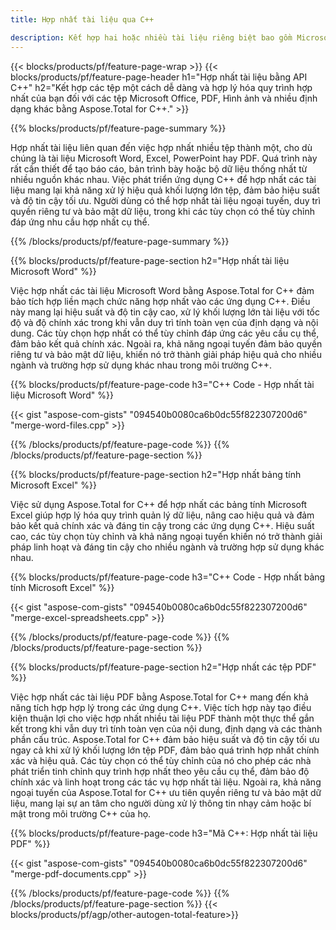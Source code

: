 ```yaml
---
title: Hợp nhất tài liệu qua C++ 

description: Kết hợp hai hoặc nhiều tài liệu riêng biệt bao gồm Microsoft Word, Excel, PowerPoint, PDF và Hình ảnh thông qua ứng dụng C++ của bạn. Kiểm tra kết quả sáp nhập trực tuyến qua ứng dụng.
---
```


{{< blocks/products/pf/feature-page-wrap >}}
{{< blocks/products/pf/feature-page-header h1="Hợp nhất tài liệu bằng API C++" h2="Kết hợp các tệp một cách dễ dàng và hợp lý hóa quy trình hợp nhất của bạn đối với các tệp Microsoft Office, PDF, Hình ảnh và nhiều định dạng khác bằng Aspose.Total for C++." >}}

{{% blocks/products/pf/feature-page-summary %}}

Hợp nhất tài liệu liên quan đến việc hợp nhất nhiều tệp thành một, cho dù chúng là tài liệu Microsoft Word, Excel, PowerPoint hay PDF. Quá trình này rất cần thiết để tạo báo cáo, bản trình bày hoặc bộ dữ liệu thống nhất từ nhiều nguồn khác nhau. Việc phát triển ứng dụng C++ để hợp nhất các tài liệu mang lại khả năng xử lý hiệu quả khối lượng lớn tệp, đảm bảo hiệu suất và độ tin cậy tối ưu. Người dùng có thể hợp nhất tài liệu ngoại tuyến, duy trì quyền riêng tư và bảo mật dữ liệu, trong khi các tùy chọn có thể tùy chỉnh đáp ứng nhu cầu hợp nhất cụ thể. 

{{% /blocks/products/pf/feature-page-summary  %}}

{{% blocks/products/pf/feature-page-section  h2="Hợp nhất tài liệu Microsoft Word" %}}

Việc hợp nhất các tài liệu Microsoft Word bằng Aspose.Total for C++ đảm bảo tích hợp liền mạch chức năng hợp nhất vào các ứng dụng C++. Điều này mang lại hiệu suất và độ tin cậy cao, xử lý khối lượng lớn tài liệu với tốc độ và độ chính xác trong khi vẫn duy trì tính toàn vẹn của định dạng và nội dung. Các tùy chọn hợp nhất có thể tùy chỉnh đáp ứng các yêu cầu cụ thể, đảm bảo kết quả chính xác. Ngoài ra, khả năng ngoại tuyến đảm bảo quyền riêng tư và bảo mật dữ liệu, khiến nó trở thành giải pháp hiệu quả cho nhiều ngành và trường hợp sử dụng khác nhau trong môi trường C++.


{{% blocks/products/pf/feature-page-code h3="C++ Code - Hợp nhất tài liệu Microsoft Word" %}}

{{< gist "aspose-com-gists" "094540b0080ca6b0dc55f822307200d6" "merge-word-files.cpp" >}}

{{% /blocks/products/pf/feature-page-code  %}}
{{% /blocks/products/pf/feature-page-section %}}

{{% blocks/products/pf/feature-page-section  h2="Hợp nhất bảng tính Microsoft Excel" %}}

Việc sử dụng Aspose.Total for C++ để hợp nhất các bảng tính Microsoft Excel giúp hợp lý hóa quy trình quản lý dữ liệu, nâng cao hiệu quả và đảm bảo kết quả chính xác và đáng tin cậy trong các ứng dụng C++. Hiệu suất cao, các tùy chọn tùy chỉnh và khả năng ngoại tuyến khiến nó trở thành giải pháp linh hoạt và đáng tin cậy cho nhiều ngành và trường hợp sử dụng khác nhau.


{{% blocks/products/pf/feature-page-code h3="C++ Code - Hợp nhất bảng tính Microsoft Excel" %}}

{{< gist "aspose-com-gists" "094540b0080ca6b0dc55f822307200d6" "merge-excel-spreadsheets.cpp" >}}

{{% /blocks/products/pf/feature-page-code  %}}
{{% /blocks/products/pf/feature-page-section %}}


{{% blocks/products/pf/feature-page-section  h2="Hợp nhất các tệp PDF" %}}

Việc hợp nhất các tài liệu PDF bằng Aspose.Total for C++ mang đến khả năng tích hợp hợp lý trong các ứng dụng C++. Việc tích hợp này tạo điều kiện thuận lợi cho việc hợp nhất nhiều tài liệu PDF thành một thực thể gắn kết trong khi vẫn duy trì tính toàn vẹn của nội dung, định dạng và các thành phần cấu trúc. Aspose.Total for C++ đảm bảo hiệu suất và độ tin cậy tối ưu ngay cả khi xử lý khối lượng lớn tệp PDF, đảm bảo quá trình hợp nhất chính xác và hiệu quả. Các tùy chọn có thể tùy chỉnh của nó cho phép các nhà phát triển tinh chỉnh quy trình hợp nhất theo yêu cầu cụ thể, đảm bảo độ chính xác và linh hoạt trong các tác vụ hợp nhất tài liệu. Ngoài ra, khả năng ngoại tuyến của Aspose.Total for C++ ưu tiên quyền riêng tư và bảo mật dữ liệu, mang lại sự an tâm cho người dùng xử lý thông tin nhạy cảm hoặc bí mật trong môi trường C++ của họ.

{{% blocks/products/pf/feature-page-code h3="Mã C++: Hợp nhất tài liệu PDF" %}}

{{< gist "aspose-com-gists" "094540b0080ca6b0dc55f822307200d6" "merge-pdf-documents.cpp" >}}

{{% /blocks/products/pf/feature-page-code  %}}
{{% /blocks/products/pf/feature-page-section %}}
{{< blocks/products/pf/agp/other-autogen-total-feature>}}
